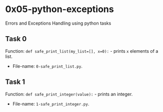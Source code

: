 # 0x05-python-exceptions
Errors and Exceptions Handling using python tasks

## Task 0
Function: `def safe_print_list(my_list=[], x=0):` - prints `x` elements of a list.
 * File-name: `0-safe_print_list.py`.

## Task 1
Function: `def safe_print_integer(value):` - prints an integer.
* File-name: `1-safe_print_integer.py`.
